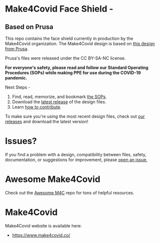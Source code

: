 # Make4Covid Face Shield - 
## Based on Prusa

This repo contains the face shield currently in production by the Make4Covid
organization. The Make4Covid design is based on [this design from Prusa](https://www.prusaprinters.org/prints/25857-prusa-protective-face-shield-rc3).

Prusa's files were released under the CC BY-SA-NC license.

**For everyone's safety, please read and follow our Standard Operating Procedures (SOPs) while making PPE for use during the COVID-19 pandemic.**

Next Steps - 
1. Find, read, memorize, and bookmark [the SOPs](https://github.com/make4covid/sop).
2. Download the [latest release](https://github.com/make4covid/face-shield/releases) of the design files.
1. Learn [how to contribute](https://github.com/make4covid/face-shield/blob/master/CONTRIBUTING.md).

To make sure you're using the most recent design files, check out [our releases](https://github.com/make4covid/face-shield/releases) and download the latest version!

# Issues?
If you find a problem with a design, compatibility between files, safety, documentation, or suggestions for improvement, please [open an issue.](https://github.com/make4covid/face-shield/issues/new?assignees=&labels=&template=design-issue-template.md&title=)

# Awesome Make4Covid
Check out the [Awesome M4C](https://github.com/make4covid/awesome-make4covid) repo for tons of helpful resources.

# Make4Covid
Make4Covid website is available here:

* https://www.make4covid.co/

